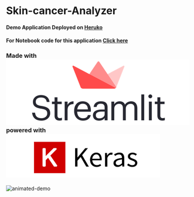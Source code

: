 # Skin-cancer-Analyzer
#### Demo Application Deployed on [Heruko](https://skin-cancer-analysis.herokuapp.com/) 
#### For Notebook code  for this application [Click here](https://www.kaggle.com/shashwatwork/skin-cancer-analyzer-streamlit-app)

### Made with ![](streamlit-logo.png) powered with ![keras](keras.png)

![animated-demo](animated.gif)
